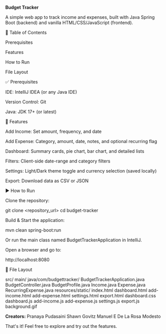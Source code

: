 **Budget Tracker**

A simple web app to track income and expenses, built with Java Spring Boot (backend) and vanilla HTML/CSS/JavaScript (frontend).

📌 Table of Contents

Prerequisites

Features

How to Run

File Layout

✅ Prerequisites

IDE: IntelliJ IDEA (or any Java IDE)

Version Control: Git

Java: JDK 17+ (or latest)

🚀 Features

Add Income: Set amount, frequency, and date

Add Expense: Category, amount, date, notes, and optional recurring flag

Dashboard: Summary cards, pie chart, bar chart, and detailed lists

Filters: Client-side date-range and category filters

Settings: Light/Dark theme toggle and currency selection (saved locally)

Export: Download data as CSV or JSON

▶️ How to Run

Clone the repository:

git clone <repository_url>
cd budget-tracker

Build & Start the application:

mvn clean spring-boot:run

Or run the main class named BudgetTrackerApplication in IntelliJ.

Open a browser and go to:

http://localhost:8080

📁 File Layout

src/
  main/
    java/com/budgettracker/
      BudgetTrackerApplication.java
      BudgetController.java
      BudgetProfile.java
      Income.java
      Expense.java
      RecurringExpense.java
    resources/static/
      index.html
      dashboard.html
      add-income.html
      add-expense.html
      settings.html
      export.html
      dashboard.css
      dashboard.js
      add-income.js
      add-expense.js
      settings.js
      export.js
      background.gif



**Creators:**
Pranaya Pudasaini
Shawn Govitz
Manuel E De La Rosa Modesto

That's it! Feel free to explore and try out the features.
